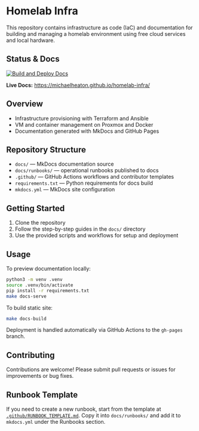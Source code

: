 # Homelab Infra

This repository contains infrastructure as code (IaC) and documentation for building and managing a homelab environment using free cloud services and local hardware.

## Status & Docs

[![Build and Deploy Docs](https://github.com/MichaelHeaton/homelab-infra/actions/workflows/pages.yml/badge.svg)](https://github.com/MichaelHeaton/homelab-infra/actions/workflows/pages.yml)

**Live Docs:** https://michaelheaton.github.io/homelab-infra/

## Overview

- Infrastructure provisioning with Terraform and Ansible
- VM and container management on Proxmox and Docker
- Documentation generated with MkDocs and GitHub Pages

## Repository Structure

- `docs/` — MkDocs documentation source
- `docs/runbooks/` — operational runbooks published to docs
- `.github/` — GitHub Actions workflows and contributor templates
- `requirements.txt` — Python requirements for docs build
- `mkdocs.yml` — MkDocs site configuration

## Getting Started

1. Clone the repository
2. Follow the step-by-step guides in the `docs/` directory
3. Use the provided scripts and workflows for setup and deployment

## Usage

To preview documentation locally:

```bash
python3 -m venv .venv
source .venv/bin/activate
pip install -r requirements.txt
make docs-serve
```

To build static site:

```bash
make docs-build
```

Deployment is handled automatically via GitHub Actions to the `gh-pages` branch.

## Contributing

Contributions are welcome! Please submit pull requests or issues for improvements or bug fixes.

## Runbook Template

If you need to create a new runbook, start from the template at
[`.github/RUNBOOK_TEMPLATE.md`](.github/RUNBOOK_TEMPLATE.md).
Copy it into `docs/runbooks/` and add it to `mkdocs.yml` under the Runbooks section.
